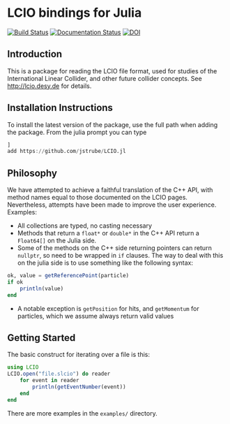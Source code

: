 LCIO bindings for Julia
=======================
[![Build Status](https://travis-ci.com/jstrube/LCIO.jl.svg?branch=master)](https://travis-ci.com/jstrube/LCIO.jl)
[![Documentation Status](https://readthedocs.org/projects/lciojl/badge/?version=latest)](https://lciojl.readthedocs.io/en/latest/?badge=latest)
[![DOI](https://zenodo.org/badge/DOI/10.5281/zenodo.3666947.svg)](https://doi.org/10.5281/zenodo.3666947)

Introduction
------------

This is a package for reading the LCIO file format, used for studies of the International Linear Collider, and other future collider concepts. See http://lcio.desy.de for details.

Installation Instructions
-------------------------

To install the latest version of the package, use the full path when adding the package. From the julia prompt you can type

```julia
]
add https://github.com/jstrube/LCIO.jl
```

Philosophy
----------

We have attempted to achieve a faithful translation of the C++ API, with method names equal to those documented on the LCIO pages. Nevertheless, attempts have been made to improve the user experience.
Examples:

- All collections are typed, no casting necessary
- Methods that return a `float*` or `double*` in the C++ API return a `Float64[]` on the Julia side.
- Some of the methods on the C++ side returning pointers can return `nullptr`, so need to be wrapped in `if` clauses. The way to deal with this on the julia side is to use something like the following syntax:

 ```julia
 ok, value = getReferencePoint(particle)
 if ok
     println(value)
end
```

- A notable exception is `getPosition` for hits, and `getMomentum` for particles, which we assume always return valid values

Getting Started
---------------

The basic construct for iterating over a file is this:

```julia
using LCIO
LCIO.open("file.slcio") do reader
    for event in reader
        println(getEventNumber(event))
    end
end
```

There are more examples in the `examples/` directory.
